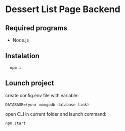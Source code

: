 # Dessert List Page Backend

## Required programs
  * Node.js

## Instalation
```
  npm i
```

## Lounch project
create config.env file with variable:
```
DATABASE=(your mongodb database link)
```
open CLI in current folder and launch command:
```
npm start
```